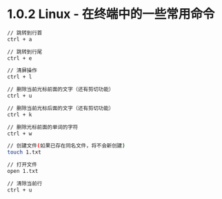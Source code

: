 # 1.0.2 Linux - 在终端中的一些常用命令


```bash
// 跳转到行首
ctrl + a

// 跳转到行尾
ctrl + e

// 清屏操作
ctrl + l

// 删除当前光标前面的文字（还有剪切功能）
ctrl + u

// 删除当前光标后面的文字（还有剪切功能）
ctrl + k

// 删除光标前面的单词的字符
ctrl + w

// 创建文件(如果已存在同名文件，将不会新创建)
touch 1.txt

// 打开文件
open 1.txt

// 清除当前行
ctrl + u


```

